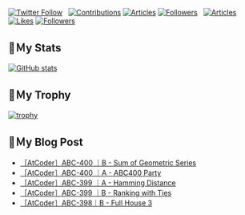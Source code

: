 [![Twitter Follow](https://img.shields.io/twitter/follow/hyperdb?label=twitter&logo=twitter&style=plastic)](https://twitter.com/hyperdb)
&nbsp;
[![Contributions](https://badgen.org/img/qiita/hyperdb/contributions?style=plastic)](https://qiita.com/hyperdb)
[![Articles](https://badgen.org/img/qiita/hyperdb/articles?style=plastic)](https://qiita.com/hyperdb)
[![Followers](https://badgen.org/img/qiita/hyperdb/followers?style=plastic)](https://qiita.com/hyperdb)
&nbsp;
[![Articles](https://badgen.org/img/zenn/hyperdb/articles)](https://zenn.dev/hyperdb)
[![Likes](https://badgen.org/img/zenn/hyperdb/likes?style=plastic)](https://zenn.dev/hyperdb)
[![Followers](https://badgen.org/img/zenn/hyperdb/followers?style=plastic)](https://zenn.dev/hyperdb)

## 🔖Ｍy Stats

[![GitHub stats](https://github-readme-stats-eight-theta.vercel.app/api?username=hyperdb&theme=radical&count_private=true&show_icons=true)](https://github.com/anuraghazra/github-readme-stats)

## 🔖Ｍy Trophy

[![trophy](https://github-profile-trophy.vercel.app/?username=hyperdb&theme=onedark)](https://github.com/ryo-ma/github-profile-trophy)

## 🔖Ｍy Blog Post

<!-- BLOG-POST-LIST:START -->
- [［AtCoder］ABC-400 ｜B - Sum of Geometric Series](https://zenn.dev/hyperdb/articles/9aece9113b5c0a)
- [［AtCoder］ABC-400 ｜A - ABC400 Party](https://zenn.dev/hyperdb/articles/60c9e4c0faa4ab)
- [［AtCoder］ABC-399 ｜A - Hamming Distance](https://zenn.dev/hyperdb/articles/7da0eebe677a40)
- [［AtCoder］ABC-399 ｜B - Ranking with Ties](https://zenn.dev/hyperdb/articles/2e4995d7d3ce86)
- [［AtCoder］ABC-398｜B - Full House 3](https://zenn.dev/hyperdb/articles/97b49c94958fd2)
<!-- BLOG-POST-LIST:END -->
